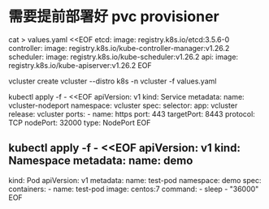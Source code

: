 # 需要提前部署好 pvc provisioner



cat > values.yaml  <<EOF
etcd:
  image: registry.k8s.io/etcd:3.5.6-0
controller:
  image: registry.k8s.io/kube-controller-manager:v1.26.2
scheduler:
  image: registry.k8s.io/kube-scheduler:v1.26.2
api:
  image: registry.k8s.io/kube-apiserver:v1.26.2
EOF


vcluster create vcluster --distro k8s -n vcluster -f values.yaml

kubectl apply -f - <<EOF
apiVersion: v1
kind: Service
metadata:
  name: vcluster-nodeport
  namespace: vcluster
spec:
  selector:
    app: vcluster
    release: vcluster
  ports:
    - name: https
      port: 443
      targetPort: 8443
      protocol: TCP
      nodePort: 32000
  type: NodePort
EOF



kubectl apply -f - <<EOF
apiVersion: v1
kind: Namespace
metadata:
  name: demo
---
kind: Pod
apiVersion: v1
metadata:
  name: test-pod
  namespace: demo
spec:
  containers:
    - name: test-pod
      image: centos:7
      command:
        - sleep
        - "36000"
EOF
